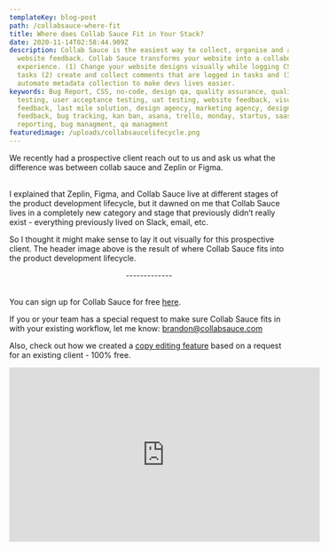 ```yaml
---
templateKey: blog-post
path: /collabsauce-where-fit
title: Where does Collab Sauce Fit in Your Stack?
date: 2020-11-14T02:58:44.909Z
description: Collab Sauce is the easiest way to collect, organise and act on
  website feedback. Collab Sauce transforms your website into a collaborative
  experience. (1) Change your website designs visually while logging CSS into
  tasks (2) create and collect comments that are logged in tasks and (3)
  automate metadata collection to make devs lives easier.
keywords: Bug Report, CSS, no-code, design qa, quality assurance, quality
  testing, user acceptance testing, uat testing, website feedback, visual
  feedback, last mile solution, design agency, marketing agency, designer
  feedback, bug tracking, kan ban, asana, trello, monday, startus, saas, bug
  reporting, bug managment, qa managment
featuredimage: /uploads/collabsaucelifecycle.png
---
```

We recently had a prospective client reach out to us and ask us what the difference was between collab sauce and Zeplin or Figma.

\
I explained that Zeplin, Figma, and Collab Sauce live at different stages of the product development lifecycle, but it dawned on me that Collab Sauce lives in a completely new category and stage that previously didn’t really exist - everything previously lived on Slack, email, etc.

So I thought it might make sense to lay it out visually for this prospective client. The header image above is the result of where Collab Sauce fits into the product development lifecycle.

<center>-------------</center><br>

You can sign up for Collab Sauce for free [here](https://app.collabsauce.com/). 

If you or your team has a special request to make sure Collab Sauce fits in with your existing workflow, let me know: [brandon@collabsauce.com](mailto:brandon@collabsauce.com) 

Also, check out how we created a [copy editing feature](https://blog.collabsauce.com/text-edits) based on a request for an existing client - 100% free.

<iframe src="https://www.youtube.com/embed/fV5FxWzmgqo?rel=0&amp;autoplay=1&mute=1" width="560" height="315" frameborder="0" allowfullscreen></iframe>